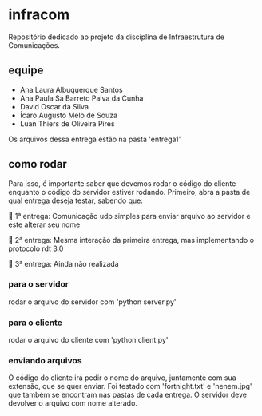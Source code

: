# infracom

Repositório dedicado ao projeto da disciplina de Infraestrutura de Comunicações.
## equipe
- Ana Laura Albuquerque Santos
- Ana Paula Sá Barreto Paiva da Cunha
- David Oscar da Silva
- Ícaro Augusto Melo de Souza
- Luan Thiers de Oliveira Pires



Os arquivos dessa entrega estão na pasta 'entrega1'

## como rodar

Para isso, é importante saber que devemos rodar o código do cliente enquanto o código do servidor estiver rodando. Primeiro, abra a pasta de qual entrega deseja testar, sabendo que:

🌸 1ª entrega: Comunicação udp simples para enviar arquivo ao servidor e este alterar seu nome

🌸 2ª entrega: Mesma interação da primeira entrega, mas implementando o protocolo rdt 3.0

🌸 3ª entrega: Ainda não realizada

### para o servidor

rodar o arquivo do servidor com 'python server.py'

### para o cliente

rodar o arquivo do cliente com 'python client.py'

### enviando arquivos

O código do cliente irá pedir o nome do arquivo, juntamente com sua extensão, que se quer enviar. Foi testado com 'fortnight.txt' e 'nenem.jpg' que também se encontram nas pastas de cada entrega. O servidor deve devolver o arquivo com nome alterado.
